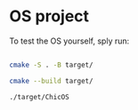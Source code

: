 # OS project

To test the OS yourself, sply run:

```sh

cmake -S . -B target/

cmake --build target/

./target/ChicOS

```
